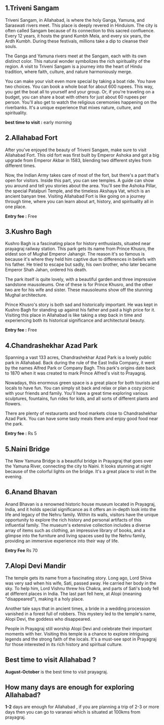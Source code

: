 ## 1.Triveni Sangam

<CustomImage src="best-places-to-visit-in-prayagraj/sangam-min.png" alt="tiveni sangam , prayagraj" />

Triveni Sangam, in Allahabad, is where the holy Ganga, Yamuna, and Saraswati rivers meet. This place is deeply revered in Hinduism. The city is often called Sangam because of its connection to this sacred confluence. Every 12 years, it hosts the grand Kumbh Mela, and every six years, the Ardh Kumbh. During these festivals, millions take a dip to cleanse their souls.

The Ganga and Yamuna rivers meet at the Sangam, each with its own distinct color. This natural wonder symbolizes the rich spirituality of the region. A visit to Triveni Sangam is a journey into the heart of Hindu tradition, where faith, culture, and nature harmoniously merge.

You can make your visit even more special by taking a boat ride. You have two choices. You can book a whole boat for about 600 rupees. This way, you get the boat all to yourself and your group. Or, if you're traveling on a budget, you can share a boat with others for just about 60 rupees per person. You'll also get to watch the religious ceremonies happening on the riverbanks. It's a unique experience that mixes nature, culture, and spirituality.

**best time to visit :** early morning

## 2.Allahabad Fort

<CustomImage src="best-places-to-visit-in-prayagraj/akbarfort.jpg" alt="Allahabad Fort (Akbar Fort) , prayagraj" />

After you've enjoyed the beauty of Triveni Sangam, make sure to visit Allahabad Fort. This old fort was first built by Emperor Ashoka and got a big upgrade from Emperor Akbar in 1583, blending two different styles from different times.

Now, the Indian Army takes care of most of the fort, but there's a part that's open for visitors. Inside this part, you can see temples. A guide can show you around and tell you stories about the area. You'll see the Ashoka Pillar, the special Patalpuri Temple, and the timeless Akshaya Vat, which is an ancient banyan tree. Visiting Allahabad Fort is like going on a journey through time, where you can learn about art, history, and spirituality all in one place.

**Entry fee :** Free

## 3.Kushro Bagh

<CustomImage src="best-places-to-visit-in-prayagraj/khusro1.png" alt="kushro bagh , prayagraj" />

Kushro Bagh is a fascinating place for history enthusiasts, situated near prayagraj railway station. This park gets its name from Prince Khusro, the eldest son of Mughal Emperor Jahangir. The reason it's so famous is because it's where they held him captive due to differences in beliefs with his father. He tried to escape but sadly, his own brother, who later became Emperor Shah Jahan, ordered his death.

The park itself is quite lovely, with a beautiful garden and three impressive sandstone mausoleums. One of these is for Prince Khusro, and the other two are for his wife and sister. These mausoleums show off the stunning Mughal architecture.

<CustomImage src="best-places-to-visit-in-prayagraj/kushro2.png" alt="kushro bagh map, prayagraj" />

Prince Khusro's story is both sad and historically important. He was kept in Kushro Bagh for standing up against his father and paid a high price for it. Visiting this place in Allahabad is like taking a step back in time and experiencing both its historical significance and architectural beauty.

**Entry fee :** Free

## 4.Chandrashekhar Azad Park

<CustomImage src="best-places-to-visit-in-prayagraj/azadpark.jpg" alt="Chandrashekhar Azad Park, prayagraj" />

Spanning a vast 133 acres, Chandrashekhar Azad Park is a lovely public park in Allahabad. Back during the rule of the East India Company, it went by the names Alfred Park or Company Bagh. This park's origins date back to 1870 when it was created to mark Prince Alfred's visit to Prayagraj.

Nowadays, this enormous green space is a great place for both tourists and locals to have fun. You can simply sit back and relax or plan a cozy picnic with your friends and family. You'll have a great time exploring various sculptures, fountains, fun rides for kids, and all sorts of different plants and flowers.

There are plenty of restaurants and food markets close to Chandrashekhar Azad Park. You can have some tasty meals there and enjoy good food near the park.

**Entry fee :** Rs 5

## 5.Naini Bridge

<CustomImage src="best-places-to-visit-in-prayagraj/nainibridge.png" alt="Nani Bridge, prayagraj" />

The New Yamuna Bridge is a beautiful bridge in Prayagraj that goes over the Yamuna River, connecting the city to Naini. It looks stunning at night because of the colorful lights on the bridge. It's a great place to visit in the evening.

## 6.Anand Bhavan

<CustomImage src="best-places-to-visit-in-prayagraj/anandbhawan.jpg" alt="Anand Bhavan, prayagraj" />

Anand Bhavan is a renowned historic house museum located in Prayagraj, India, and it holds special significance as it offers an in-depth look into the life and legacy of the Nehru family. Within its walls, visitors have the unique opportunity to explore the rich history and personal artifacts of this influential family. The museum's extensive collection includes a diverse array of items such as clothing, an impressive library of books, and a glimpse into the furniture and living spaces used by the Nehru family, providing an immersive experience into their way of life.

**Entry Fee** Rs 70 

## 7.Alopi Devi Mandir

<CustomImage src="best-places-to-visit-in-prayagraj/alopimandir.jpg" alt="Alopi Devi Mandir, prayagraj" />

The temple gets its name from a fascinating story. Long ago, Lord Shiva was very sad when his wife, Sati, passed away. He carried her body in the sky. To help him, Lord Vishnu threw his Chakra, and parts of Sati's body fell at different places in India. The last part fell here, at Alopi (meaning "disappeared"), making it a holy place.

Another tale says that in ancient times, a bride in a wedding procession vanished in a forest full of robbers. This mystery led to the temple's name, Alopi Devi, the goddess who disappeared.

People in Prayagraj still worship Alopi Devi and celebrate their important moments with her. Visiting this temple is a chance to explore intriguing legends and the strong faith of the locals. It's a must-see spot in Prayagraj for those interested in its rich history and spiritual culture.

## Best time to visit Allahabad ?
**August-October** is the best time to visit prayagraj. 

## How many days are enough for exploring Allahabad?
**1-2** days are enough for Allahabad , if you are planning a trip of 2-3 or more days then you can go to varanasi which is situated at 100kms from prayagraj.

